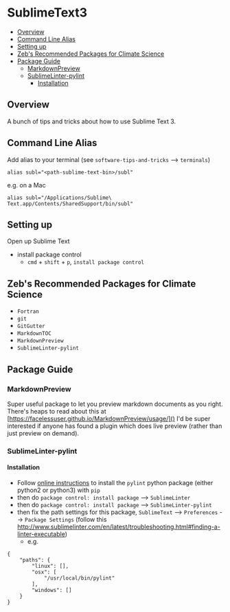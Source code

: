 # SublimeText3

<!-- MarkdownTOC autolink="true" autoanchor="true" markdown_preview="github" -->

- [Overview](#overview)
- [Command Line Alias](#command-line-alias)
- [Setting up](#setting-up)
- [Zeb's Recommended Packages for Climate Science](#zebs-recommended-packages-for-climate-science)
- [Package Guide](#package-guide)
	- [MarkdownPreview](#markdownpreview)
	- [SublimeLinter-pylint](#sublimelinter-pylint)
		- [Installation](#installation)

<!-- /MarkdownTOC -->

<a id="overview"></a>
## Overview

A bunch of tips and tricks about how to use Sublime Text 3. 

<a id="command-line-alias"></a>
## Command Line Alias

Add alias to your terminal (see `software-tips-and-tricks` --> `terminals`)

```
alias subl="<path-sublime-text-bin>/subl"
```

e.g. on a Mac

```
alias subl="/Applications/Sublime\ Text.app/Contents/SharedSupport/bin/subl"
```

<a id="setting-up"></a>
## Setting up

Open up Sublime Text

- install package control
	- `cmd` + `shift` + `p`, `install package control`

<a id="zebs-recommended-packages-for-climate-science"></a>
## Zeb's Recommended Packages for Climate Science

- `Fortran`
- `git`
- `GitGutter`
- `MarkdownTOC`
- `MarkdownPreview`
- `SublimeLinter-pylint`


<a id="package-guide"></a>
## Package Guide

<a id="markdownpreview"></a>
### MarkdownPreview

Super useful package to let you preview markdown documents as you right. There's heaps to read about this at [https://facelessuser.github.io/MarkdownPreview/usage/]() I'd be super interested if anyone has found a plugin which does live preview (rather than just preview on demand).

<a id="sublimelinter-pylint"></a>
### SublimeLinter-pylint

<a id="installation"></a>
#### Installation

- Follow [online instructions](https://github.com/SublimeLinter/SublimeLinter-pylint) to install the `pylint` python package (either python2 or python3) with `pip`
- then do `package control: install package` --> `SublimeLinter`
- then do `package control: install package` --> `SublimeLinter-pylint`
- then fix the path settings for this package, `SublimeText` --> `Preferences` --> `Package Settings` (follow this http://www.sublimelinter.com/en/latest/troubleshooting.html#finding-a-linter-executable)
    - e.g.
    
```
{
	"paths": {
	    "linux": [],
	    "osx": [
	        "/usr/local/bin/pylint"
	    ],
	    "windows": []
	}
}
``` 
